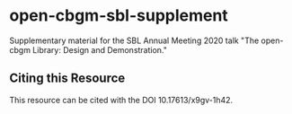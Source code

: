 # open-cbgm-sbl-supplement
Supplementary material for the SBL Annual Meeting 2020 talk "The open-cbgm Library: Design and Demonstration."

## Citing this Resource

This resource can be cited with the DOI 10.17613/x9gv-1h42.
